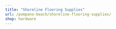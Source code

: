 ```yaml
---
title: "Shoreline Flooring Supplies"
url: /pompano-beach/shoreline-flooring-supplies/
shop: hardware
---
```

